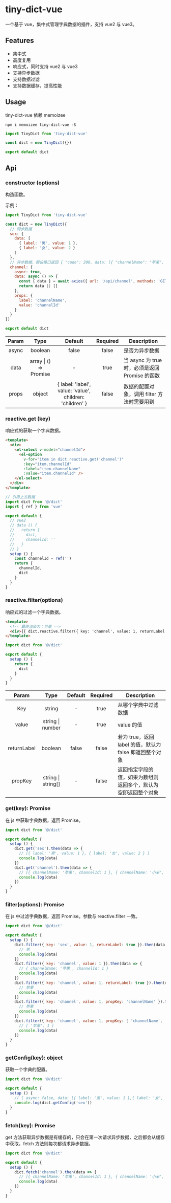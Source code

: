 # tiny-dict-vue

一个基于 vue，集中式管理字典数据的插件，支持 vue2 与 vue3。

## Features

- 集中式
- 高度复用
- 响应式，同时支持 vue2 与 vue3
- 支持异步数据
- 支持数据过滤
- 支持数据缓存，提高性能

## Usage

tiny-dict-vue 依赖 memoizee

```shell
npm i memoizee tiny-dict-vue -S
```

```js
import TinyDict from 'tiny-dict-vue'

const dict = new TinyDict({})

export default dict
```

## Api

### constructor (options)

构造函数。

示例：

```js
import TinyDict from 'tiny-dict-vue'

const dict = new TinyDict({
  // 同步数据
  sex: {
    data: [
      { label: '男', value: 1 },
      { label: '女', value: 2 }
    ]
  },
  // 异步数据，假设接口返回 { "code": 200, data: [{ "channelName": "苹果", "channelId": 1 }, { "channelName": "小米", "channelId": 2 }] }
  channel: {
    async: true,
    data: async () => {
      const { data } = await axios({ url: '/api/channel', methods: 'GET' })
      return data || []
    },
    props: {
      label: 'channelName',
      value: 'channelId'
    }
  }
})

export default dict
```

| Param |          Type          |                         Default                          | Required | Description                                    |
| :---: | :--------------------: | :------------------------------------------------------: | :------: | ---------------------------------------------- |
| async |        boolean         |                          false                           |  false   | 是否为异步数据                                 |
| data  | array \| () => Promise |                            -                             |   true   | 当 async 为 true 时，必须是返回 Promise 的函数 |
| props |         object         | { label: 'label', value: 'value', children: 'children' } |  false   | 数据的配置对象，调用 filter 方法时需要用到     |

### reactive.get (key)

响应式的获取一个字典数据。

```html
<template>
  <div>
    <el-select v-model="channelId">
      <el-option
        v-for="item in dict.reactive.get('channel')"
        :key="item.channelId"
        :label="item.channelName"
        :value="item.channelId" />
    </el-select>
  </div>
</template>
```

```js
// 引用上方数据
import dict from '@/dict'
import { ref } from 'vue'

export default {
  // vue2
  // data () {
  //   return {
  //     dict,
  //     channelId: ''
  //   }
  // }
  setup () {
    const channelId = ref('')
    return {
      channelId,
      dict
    }
  }
}
```

### reactive.filter(options)

响应式的过滤一个字典数据。

```html
<template>
  <!-- 最终渲染为：苹果 -->
  <div>{{ dict.reactive.filter({ key: 'channel', value: 1, returnLabel: true }) }}</div>
</template>
```

```js
import dict from '@/dict'

export default {
  setup () {
    return {
      dict
    }
  }
}
```

|    Param    |        Type        | Default | Required | Description                                                  |
| :---------: | :----------------: | :-----: | :------: | ------------------------------------------------------------ |
|     Key     |       string       |    -    |   true   | 从哪个字典中过滤数据                                         |
|    value    |  string \| number  |    -    |   true   | value 的值                                                   |
| returnLabel |      boolean       |  false  |  false   | 若为 true，返回 label 的值，默认为 false 即返回整个对象      |
|   propKey   | string \| string[] |    -    |  false   | 返回指定字段的值，如果为数组则返回多个，默认为空即返回整个对象 |

### get(key): Promise

在 js 中获取字典数据，返回 Promise。

```js
import dict from '@/dict'

export default {
  setup () {
    dict.get('sex').then(data => {
      // [{ label: '男', value: 1 }, { label: '女', value: 2 } ]
      console.log(data)
    })
    dict.get('channel').then(data => {
      // [{ channelName: '苹果', channelId: 1 }, { channelName: '小米', channelId: 2 }]
      console.log(data)
    })
  }
}
```

### filter(options): Promise

在 js 中过滤字典数据，返回 Promise。参数与 reactive.filter 一致。

```js
import dict from '@/dict'

export default {
  setup () {
    dict.filter({ key: 'sex', value: 1, returnLabel: true }).then(data => {
      // 男
      console.log(data)
    })
    dict.filter({ key: 'channel', value: 1 }).then(data => {
      // { channelName: '苹果', channelId: 1 }
      console.log(data)
    })
    dict.filter({ key: 'channel', value: 1, returnLabel: true }).then(data => {
      // 苹果
      console.log(data)
    })
    dict.filter({ key: 'channel', value: 1, propKey: 'channelName' }).then(data => {
      // 苹果
      console.log(data)
    })
    dict.filter({ key: 'channel', value: 1, propKey: [ 'channelName', 'channelId' ] }).then(data => {
      // [ '苹果', 1 ]
      console.log(data)
    })
  }
}
```

### getConfig(key): object

获取一个字典的配置。

```js
import dict from '@/dict'

export default {
  setup () {
    // { async: false, data: [{ label: '男', value: 1 },{ label: '女', value: 2 }], props: { label: 'label', value: 'value', children: 'children' } }
    console.log(dict.getConfig('sex'))
  }
}
```

### fetch(key): Promise

get 方法获取异步数据是有缓存的，只会在第一次请求异步数据，之后都会从缓存中获取，fetch 方法则每次都请求异步数据。

```js
import dict from '@/dict'

export default {
  setup () {
    dict.fetch('channel').then(data => {
      // [{ channelName: '苹果', channelId: 1 }, { channelName: '小米', channelId: 2 }]
      console.log(data)
    })
  }
}
```


